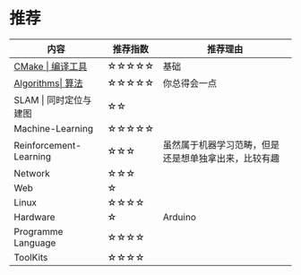 # 推荐

| 内容                                   | 推荐指数   | 推荐理由                                             |
| -------------------------------------- | ---------- | ---------------------------------------------------- |
| [CMake  \| 编译工具](./ToolKits/Cmake) | ☆☆☆☆☆ | 基础                                                 |
| [Algorithms\| 算法](/notes/Algorithms)                     | ☆☆☆☆☆ | 你总得会一点                                         |
| SLAM \| 同时定位与建图               | ☆☆       |                                                      |
| Machine-Learning                       | ☆☆☆☆☆ |                                                      |
| Reinforcement-Learning                 | ☆☆☆     | 虽然属于机器学习范畴，但是还是想单独拿出来，比较有趣 |
| Network                                | ☆☆☆     |                                                      |
| Web                                    | ☆         |                                                      |
| Linux                                  | ☆☆☆☆   |                                                      |
| Hardware                               | ☆         | Arduino                                              |
| Programme Language                     | ☆☆☆☆   |                                                      |
| ToolKits                               | ☆☆☆☆   |                                                      |
